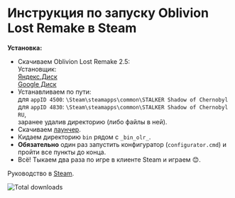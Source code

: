Инструкция по запуску Oblivion Lost Remake в Steam
==================================================

**Установка:**
- Скачиваем Oblivion Lost Remake 2.5:  
Установщик:  
[Яндекс.Диск](https://yadi.sk/d/hmvQK9g8JDY_HA?w=1)  
[Google Диск](https://drive.google.com/drive/folders/1BxlGTzrRrJ4NgKT68MZROdlF7NiWka2X)
- Устанавливаем по пути:  
для `appID 4500`: `\Steam\steamapps\common\STALKER Shadow of Chernobyl`  
для `appID 4830`: `\Steam\steamapps\common\STALKER Shadow of Chernobyl RU`,  
заранее удалив директорию (либо файлы в ней).  
- Скачиваем [лаунчер](https://github.com/iiiypuk/olr_steam/releases/latest).
- Кидаем директорию `bin` рядом с `_bin_olr_`.
- **Обязательно** один раз запустить конфигуратор (`configurator.cmd`) и пройти все пункты до конца.
- Всё! Тыкаем два раза по игре в клиенте Steam и играем :blush:.

Руководство в [Steam](http://steamcommunity.com/sharedfiles/filedetails/?id=805250798).

![Total downloads](https://img.shields.io/github/downloads/iiiypuk/olr_steam/total.svg?style=for-the-badge)
